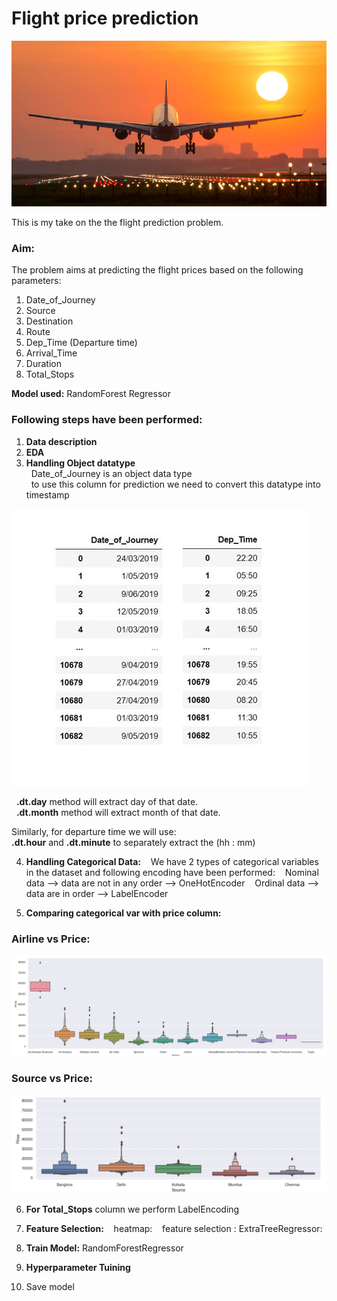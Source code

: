 # Flight price prediction

![alt-text](https://github.com/HitPant/Flight_price_prediction/blob/main/images/flight_img.jpg)

This is my take on the the flight prediction problem.

### **Aim:** 
The problem aims at predicting the flight prices based on the following parameters:
1. Date_of_Journey
2. Source
3. Destination	
4. Route	
5. Dep_Time	(Departure time)
6. Arrival_Time	
7. Duration	
8. Total_Stops

**Model used:** RandomForest Regressor

### Following steps have been performed:

1. **Data description**
2. **EDA**
3. **Handling Object datatype**<br>
&nbsp;&nbsp;Date_of_Journey is an object data type<br>
&nbsp;&nbsp;to use this column for prediction we need to convert this datatype into timestamp<br>

![alt-text](https://github.com/HitPant/Flight_price_prediction/blob/main/images/cls.jpg)

&nbsp;&nbsp;**.dt.day** method will extract day of that date.<br>
&nbsp;&nbsp;**.dt.month** method will extract month of that date.

Similarly, for departure time we will use:<br>
**.dt.hour** and **.dt.minute** to separately extract the (hh : mm)

4. **Handling Categorical Data:**
&nbsp;&nbsp; We have 2 types of categorical variables in the dataset and following encoding have been performed:
&nbsp;&nbsp;&nbsp;Nominal data --> data are not in any order --> OneHotEncoder
&nbsp;&nbsp;&nbsp;Ordinal data --> data are in order --> LabelEncoder

5. **Comparing categorical var with price column:**
### Airline vs Price:
![alt-text](https://github.com/HitPant/Flight_price_prediction/blob/main/images/avsp.jpg)

### Source vs Price:
![alt-text](https://github.com/HitPant/Flight_price_prediction/blob/main/images/svsp.jpg)

6. **For Total_Stops** column we perform LabelEncoding

7. **Feature Selection:**
&nbsp;&nbsp;&nbsp;heatmap:
&nbsp;&nbsp;&nbsp;feature selection : ExtraTreeRegressor:

8. **Train Model:** RandomForestRegressor
9. **Hyperparameter Tuining**
10. Save model
